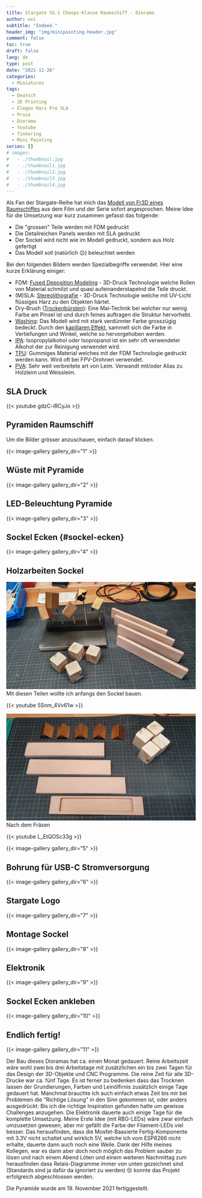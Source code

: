 ```yaml
---
title: Stargate SG-1 Cheops-Klasse Raumschiff - Diorama
author: oxi
subtitle: "Indeed."
header_img: "img/minipainting-header.jpg"
comment: false
toc: true
draft: false
lang: de
type: post
date: "2021-11-26"
categories:
  - Miniatures
tags:
  - Deutsch
  - 3D Printing
  - Elegoo Mars Pro SLA
  - Prusa
  - Diorama
  - Youtube
  - Tinkering
  - Mini Painting
series: []
# images:
#   - ./thumbnail.jpg
#   - ./thumbnail1.jpg
#   - ./thumbnail2.jpg
#   - ./thumbnail3.jpg
#   - ./thumbnail4.jpg
---
```

Als Fan der Stargate-Reihe hat mich das [Modell von Fr3D eines Raumschiffes](https://www.myminifactory.com/object/3d-print-spaceship-pyramid-fdm-resin-printer-needed-134069) aus dem Film und der Serie sofort angesprochen. Meine Idee für die Umsetzung war kurz zusammen gefasst das folgende:

* Die "grossen" Teile werden mit FDM gedruckt
* Die Detailreichen Panels werden mit SLA gedruckt
* Der Sockel wird nicht wie im Modell gedruckt, sondern aus Holz gefertigt
* Das Modell soll (natürlich 😉) beleuchtet werden

Bei den folgenden Bildern werden Spezialbegriffe verwendet. Hier eine kurze Erklärung einiger:

* FDM: [Fused Deposition Modeling](https://de.wikipedia.org/wiki/Fused_Deposition_Modeling) - 3D-Druck Technologie welche Rollen von Material schmilzt und quasi aufeinanderstapelnd die Teile druckt.
* (M)SLA: [Stereolithografie](https://de.wikipedia.org/wiki/Stereolithografie) - 3D-Druck Technologie welche mit UV-Licht flüssiges Harz zu den Objekten härtet.
* Dry-Brush ([Trockenbürsten](https://de.wikipedia.org/wiki/Trockenb%C3%BCrsten)): Eine Mal-Technik bei welcher nur wenig Farbe am Pinsel ist und durch feines auftragen die Struktur hervorhebt.
* [Washing](https://de.wikipedia.org/wiki/Washing): Das Modell wird mit stark verdünnter Farbe grosszügig bedeckt. Durch den [kapillaren Effekt](https://de.wikipedia.org/wiki/Kapillarität), sammelt sich die Farbe in Vertiefungen und Winkel, welche so hervorgehoben werden.
* [IPA](https://de.wikipedia.org/wiki/2-Propanol): Isopropylalkohol oder Isopropanol ist ein sehr oft verwendeter Alkohol der zur Reinigung verwendet wird.
* [TPU](https://de.wikipedia.org/wiki/Polyurethane): Gummiges Material welches mit der FDM Technologie gedruckt werden kann. Wird oft bei FPV-Drohnen verwendet.
* [PVA](https://de.wikipedia.org/wiki/Polyvinylalkohol): Sehr weit verbreitete art von Leim. Verwandt mit/oder Alias zu Holzleim und Weissleim.

## SLA Druck

{{< youtube gdzC-iRCyJo >}}

## Pyramiden Raumschiff

Um die Bilder grösser anzuschauen, einfach darauf klicken.

{{< image-gallery gallery_dir="1" >}}

## Wüste mit Pyramide

{{< image-gallery gallery_dir="2" >}}

## LED-Beleuchtung Pyramide

{{< image-gallery gallery_dir="3" >}}

## Sockel Ecken {#sockel-ecken}

{{< image-gallery gallery_dir="4" >}}

## Holzarbeiten Sockel

![Mit diesen Teilen wollte ich anfangs den Sockel bauen.](img/20211106_170836.jpg)
Mit diesen Teilen wollte ich anfangs den Sockel bauen.

{{< youtube 5Snm_4Vv61w >}}

![Nach dem Fräsen](img/20211107_2144510.jpg)
Nach dem Fräsen

{{< youtube L_EtQOSc33g >}}

{{< image-gallery gallery_dir="5" >}}

## Bohrung für USB-C Stromversorgung

{{< image-gallery gallery_dir="6" >}}

## Stargate Logo

{{< image-gallery gallery_dir="7" >}}

## Montage Sockel

{{< image-gallery gallery_dir="8" >}}

## Elektronik

{{< image-gallery gallery_dir="9" >}}

## Sockel Ecken ankleben

{{< image-gallery gallery_dir="10" >}}

## Endlich fertig!

{{< image-gallery gallery_dir="11" >}}

Der Bau dieses Dioramas hat ca. einen Monat gedauert. Reine Arbeitszeit wäre wohl zwei bis drei Arbeitstage mit zusätzlichen ein bis zwei Tagen für das Design der 3D-Objekte und CNC Programme. Die reine Zeit für alle 3D-Drucke war ca. fünf Tage. Es ist ferner zu bedenken dass das Trocknen lassen der Grundierungen, Farben und Leinölfirnis zusätzlich einige Tage gedauert hat.
Manchmal brauchte ich auch einfach etwas Zeit bis mir bei Problemen die "Richtige Lösung" in den Sinn gekommen ist, oder anders ausgedrückt: Bis ich die richtige Inspiration gefunden hatte um gewisse Challenges anzugehen.
Die Elektronik dauerte auch einige Tage für die komplette Umsetzung. Meine Erste Idee (mit RBG-LEDs) wäre zwar einfach umzusetzen gewesen, aber mir gefällt die Farbe der Filament-LEDs viel besser. Das herausfinden, dass die Mosfet-Baasierte Fertig-Komponente mit 3.3V nicht schaltet und wirklich 5V, welche ich vom ESP8266 nicht erhalte, dauerte dann auch noch eine Weile. Dank der Hilfe meines Kollegen, war es dann aber doch noch möglich das Problem sauber zu lösen und nach einem Abend Löten und einem weiteren Nachmittag zum herausfinden dass Relais-Diagramme immer von unten gezeichnet sind (Standards sind ja dafür da ignoriert zu werden) 😒 konnte das Projekt erfolgreich abgeschlossen werden.

Die Pyramide wurde am 19. November 2021 fertiggestellt.
